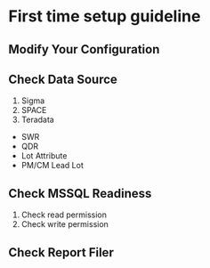# First time setup guideline

## Modify Your Configuration

## Check Data Source
1. Sigma
2. SPACE
3. Teradata
- SWR
- QDR
- Lot Attribute
- PM/CM Lead Lot

## Check MSSQL Readiness
1. Check read permission
2. Check write permission

## Check Report Filer

##

